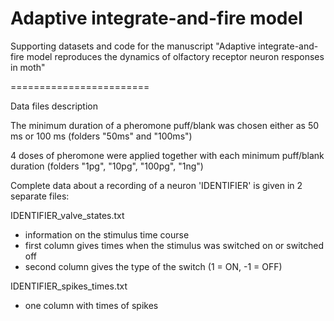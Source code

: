 # Adaptive integrate-and-fire model
Supporting datasets and code for the manuscript "Adaptive integrate-and-fire model reproduces the dynamics of olfactory receptor neuron responses in moth"

========================
 
 Data files description

The minimum duration of a pheromone puff/blank was chosen either as 50 ms or 100 ms
(folders "50ms" and "100ms")

4 doses of pheromone were applied together with each minimum puff/blank duration
(folders "1pg", "10pg", "100pg", "1ng")

Complete data about a recording of a neuron 'IDENTIFIER' is given in 2 separate files:

IDENTIFIER_valve_states.txt
 - information on the stimulus time course
 - first column gives times when the stimulus was switched on or switched off
 - second column gives the type of the switch (1 = ON, -1 = OFF)

IDENTIFIER_spikes_times.txt
 - one column with times of spikes
